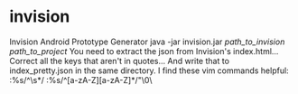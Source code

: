 # invision
Invision Android Prototype Generator
java -jar invision.jar _path_to_invision_ _path_to_project_
    You need to extract the json from Invision's index.html...
    Correct all the keys that aren't in quotes...
    And write that to index_pretty.json in the same directory.
    I find these vim commands helpful:
    :%s/^\\s*/
    :%s/^[a-zA-Z][a-zA-Z]*/\"\\0\
